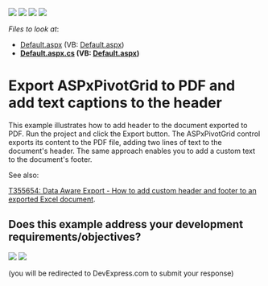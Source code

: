 <!-- default badges list -->
![](https://img.shields.io/endpoint?url=https://codecentral.devexpress.com/api/v1/VersionRange/128577104/18.2.4%2B)
[![](https://img.shields.io/badge/Open_in_DevExpress_Support_Center-FF7200?style=flat-square&logo=DevExpress&logoColor=white)](https://supportcenter.devexpress.com/ticket/details/E1188)
[![](https://img.shields.io/badge/📖_How_to_use_DevExpress_Examples-e9f6fc?style=flat-square)](https://docs.devexpress.com/GeneralInformation/403183)
[![](https://img.shields.io/badge/💬_Leave_Feedback-feecdd?style=flat-square)](#does-this-example-address-your-development-requirementsobjectives)
<!-- default badges end -->
<!-- default file list -->
*Files to look at*:

* [Default.aspx](./CS/Default.aspx) (VB: [Default.aspx](./VB/Default.aspx))
* **[Default.aspx.cs](./CS/Default.aspx.cs) (VB: [Default.aspx](./VB/Default.aspx))**
<!-- default file list end -->
# Export ASPxPivotGrid to PDF and add text captions to the header


This example illustrates how to add header to the document exported to PDF.
Run the project and click the Export button. The ASPxPivotGrid control exports its content to the PDF file, adding two lines of text to the document's header. The same approach enables you to add a custom text to the document's footer.

See also:

<a href="https://www.devexpress.com/Support/Center/p/T355654">T355654: Data Aware Export - How to add custom header and footer to an exported Excel document</a>.
<!-- feedback -->
## Does this example address your development requirements/objectives?

[<img src="https://www.devexpress.com/support/examples/i/yes-button.svg"/>](https://www.devexpress.com/support/examples/survey.xml?utm_source=github&utm_campaign=web-forms-pivot-grid-export-additional-captions-header-or-footer&~~~was_helpful=yes) [<img src="https://www.devexpress.com/support/examples/i/no-button.svg"/>](https://www.devexpress.com/support/examples/survey.xml?utm_source=github&utm_campaign=web-forms-pivot-grid-export-additional-captions-header-or-footer&~~~was_helpful=no)

(you will be redirected to DevExpress.com to submit your response)
<!-- feedback end -->
